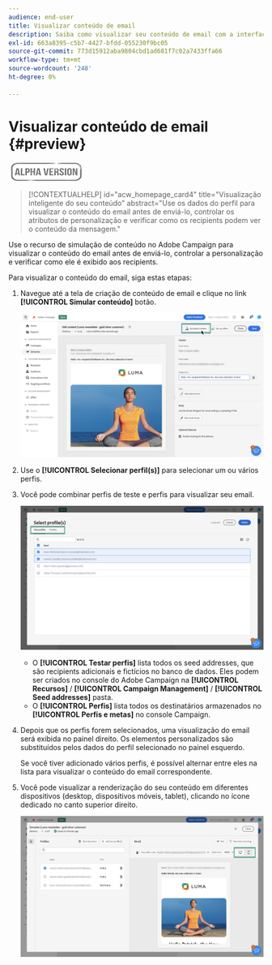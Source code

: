 ```yaml
---
audience: end-user
title: Visualizar conteúdo de email
description: Saiba como visualizar seu conteúdo de email com a interface do usuário da Web do Campaign
exl-id: 663a8395-c5b7-4427-bfdd-055230f9bc05
source-git-commit: 773d15912aba9804cbd1ad681f7c02a7433ffa66
workflow-type: tm+mt
source-wordcount: '248'
ht-degree: 0%

---
```


# Visualizar conteúdo de email {#preview}

![](../assets/do-not-localize/badge.png)

>[!CONTEXTUALHELP]
>id="acw_homepage_card4"
>title="Visualização inteligente do seu conteúdo"
>abstract="Use os dados do perfil para visualizar o conteúdo do email antes de enviá-lo, controlar os atributos de personalização e verificar como os recipients podem ver o conteúdo da mensagem."

Use o recurso de simulação de conteúdo no Adobe Campaign para visualizar o conteúdo do email antes de enviá-lo, controlar a personalização e verificar como ele é exibido aos recipients.

Para visualizar o conteúdo do email, siga estas etapas:

1. Navegue até a tela de criação de conteúdo de email e clique no link **[!UICONTROL Simular conteúdo]** botão.

   ![](assets/simulate.png)

1. Use o **[!UICONTROL Selecionar perfil(s)]** para selecionar um ou vários perfis.
1. Você pode combinar perfis de teste e perfis para visualizar seu email.

   ![](assets/preview-profile.png)

   * O **[!UICONTROL Testar perfis]** lista todos os seed addresses, que são recipients adicionais e fictícios no banco de dados. Eles podem ser criados no console do Adobe Campaign na **[!UICONTROL Recursos]** / **[!UICONTROL Campaign Management]** / **[!UICONTROL Seed addresses]** pasta.
   * O **[!UICONTROL Perfis]** lista todos os destinatários armazenados no **[!UICONTROL Perfis e metas]** no console Campaign.

1. Depois que os perfis forem selecionados, uma visualização do email será exibida no painel direito. Os elementos personalizados são substituídos pelos dados do perfil selecionado no painel esquerdo.

   Se você tiver adicionado vários perfis, é possível alternar entre eles na lista para visualizar o conteúdo do email correspondente.

1. Você pode visualizar a renderização do seu conteúdo em diferentes dispositivos (desktop, dispositivos móveis, tablet), clicando no ícone dedicado no canto superior direito.

   ![](assets/preview.png)


